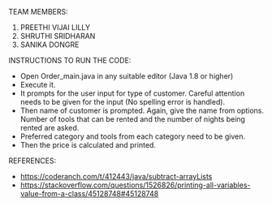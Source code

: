 TEAM MEMBERS:
1.	PREETHI VIJAI LILLY
2.	SHRUTHI SRIDHARAN
3.	SANIKA DONGRE

INSTRUCTIONS TO RUN THE CODE:
- Open Order_main.java in any suitable editor (Java 1.8 or higher)
- Execute it.
- It prompts for the user input for type of customer. Careful attention needs to be given for the input (No spelling error is handled). 
- Then name of customer is prompted. Again, give the name from options. Number of tools that can be rented and the number of nights being rented are asked.
- Preferred category and tools from each category need to be given.
- Then the price is calculated and printed. 

REFERENCES:
- https://coderanch.com/t/412443/java/subtract-arrayLists 
- https://stackoverflow.com/questions/1526826/printing-all-variables-value-from-a-class/45128748#45128748  

